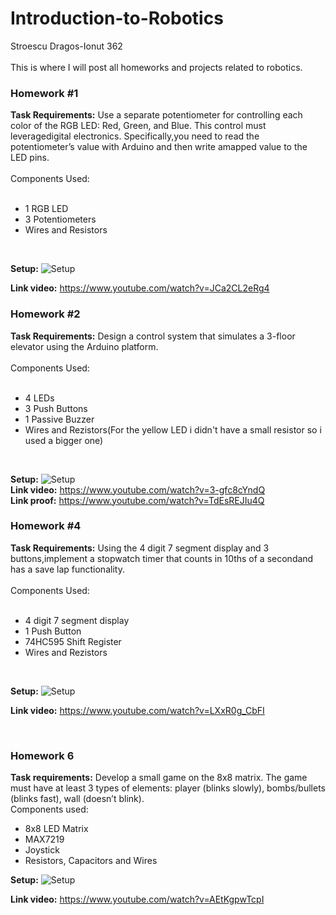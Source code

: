 # Introduction-to-Robotics
Stroescu Dragos-Ionut 362
<br> </br>
This is where I will post all homeworks and projects related to robotics.

<h3>Homework #1</h3>

<b>Task Requirements:</b> Use a separate potentiometer for controlling each color of the RGB LED: Red, Green, and Blue. This control must leveragedigital electronics.  Specifically,you  need  to  read  the  potentiometer’s  value  with  Arduino  and  then  write  amapped value to the LED pins.
<br></br>Components Used:<br></br>
<ul>
<li>1 RGB LED</li>
<li>3 Potentiometers</li>
<li>Wires and Resistors</li>
</ul>
<br>

<b>Setup:</b> ![Setup](https://github.com/dragos1113/Introduction-to-Robotics/blob/main/Homework%201.jpg)

<b>Link video:</b> https://www.youtube.com/watch?v=JCa2CL2eRg4

<h3>Homework #2</h3>


<b>Task Requirements:</b> Design  a  control  system  that  simulates  a  3-floor  elevator  using  the  Arduino platform. 
<br></br>Components Used:<br></br>
<ul>
  <li>4 LEDs</li>
  <li>3 Push Buttons</li>
  <li>1 Passive Buzzer</li>
  <li>Wires and Rezistors(For the yellow LED i didn't have a small resistor so i used a bigger one)</li>
</ul>
<br>

<b>Setup:</b> ![Setup](https://github.com/dragos1113/Introduction-to-Robotics/blob/main/Homework2.jpg)
<br>
<b>Link video:</b> https://www.youtube.com/watch?v=3-gfc8cYndQ
<br>
<b>Link proof:</b> https://www.youtube.com/watch?v=TdEsREJIu4Q

<h3>Homework #4</h3>


<b>Task Requirements:</b> Using the 4 digit 7 segment display and 3 buttons,implement a stopwatch timer that counts in 10ths of a secondand has a save lap functionality.
<br></br>Components Used:<br></br>
<ul>
  <li>4 digit 7 segment display</li>
  <li>1 Push Button</li>
  <li>74HC595 Shift Register</li>
  <li>Wires and Rezistors</li>
</ul>
<br>

<b>Setup:</b> ![Setup](https://github.com/dragos1113/Introduction-to-Robotics/blob/main/Homework4.jpg)
<br>

<b>Link video:</b> https://www.youtube.com/watch?v=LXxR0g_CbFI

<br>

<h3>Homework 6</h3>

<b>Task requirements:</b> Develop a small game on the 8x8 matrix. The game must have at least 3 types of elements: player (blinks slowly), bombs/bullets (blinks fast), wall (doesn’t blink).
<br>Components used:
<ul>
  <li>8x8 LED Matrix</li>
  <li>MAX7219</li>
  <li>Joystick</li>
  <li>Resistors, Capacitors and Wires</li>
</ul>

<b>Setup:</b> ![Setup](https://github.com/dragos1113/Introduction-to-Robotics/blob/main/Homework6.jpg)
<br>

<b>Link video:</b> https://www.youtube.com/watch?v=AEtKgpwTcpI

